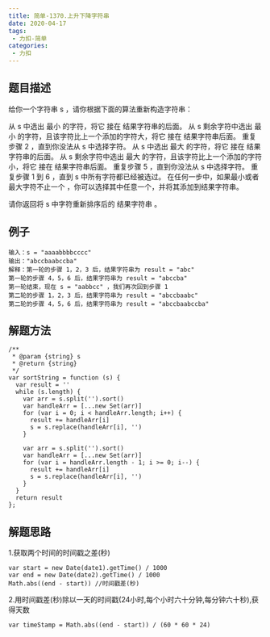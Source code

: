 ```yaml
---
title: 简单-1370.上升下降字符串
date: 2020-04-17
tags:
 - 力扣-简单
categories: 
 - 力扣
---
```

## 题目描述
给你一个字符串 s ，请你根据下面的算法重新构造字符串：

从 s 中选出 最小 的字符，将它 接在 结果字符串的后面。
从 s 剩余字符中选出 最小 的字符，且该字符比上一个添加的字符大，将它 接在 结果字符串后面。
重复步骤 2 ，直到你没法从 s 中选择字符。
从 s 中选出 最大 的字符，将它 接在 结果字符串的后面。
从 s 剩余字符中选出 最大 的字符，且该字符比上一个添加的字符小，将它 接在 结果字符串后面。
重复步骤 5 ，直到你没法从 s 中选择字符。
重复步骤 1 到 6 ，直到 s 中所有字符都已经被选过。
在任何一步中，如果最小或者最大字符不止一个 ，你可以选择其中任意一个，并将其添加到结果字符串。

请你返回将 s 中字符重新排序后的 结果字符串 。

## 例子
```
输入：s = "aaaabbbbcccc"
输出："abccbaabccba"
解释：第一轮的步骤 1，2，3 后，结果字符串为 result = "abc"
第一轮的步骤 4，5，6 后，结果字符串为 result = "abccba"
第一轮结束，现在 s = "aabbcc" ，我们再次回到步骤 1
第二轮的步骤 1，2，3 后，结果字符串为 result = "abccbaabc"
第二轮的步骤 4，5，6 后，结果字符串为 result = "abccbaabccba"

```

## 解题方法

```
/**
 * @param {string} s
 * @return {string}
 */
var sortString = function (s) {
  var result = ''
  while (s.length) {
    var arr = s.split('').sort()
    var handleArr = [...new Set(arr)]
    for (var i = 0; i < handleArr.length; i++) {
      result += handleArr[i]
      s = s.replace(handleArr[i], '')
    }

    var arr = s.split('').sort()
    var handleArr = [...new Set(arr)]
    for (var i = handleArr.length - 1; i >= 0; i--) {
      result += handleArr[i]
      s = s.replace(handleArr[i], '')
    }
  }
  return result
};
```
## 解题思路

1.获取两个时间的时间戳之差(秒)

```
var start = new Date(date1).getTime() / 1000
var end = new Date(date2).getTime() / 1000
Math.abs((end - start)) //时间戳差(秒)
```

2.用时间戳差(秒)除以一天的时间戳(24小时,每个小时六十分钟,每分钟六十秒),获得天数

```
var timeStamp = Math.abs((end - start)) / (60 * 60 * 24)
```